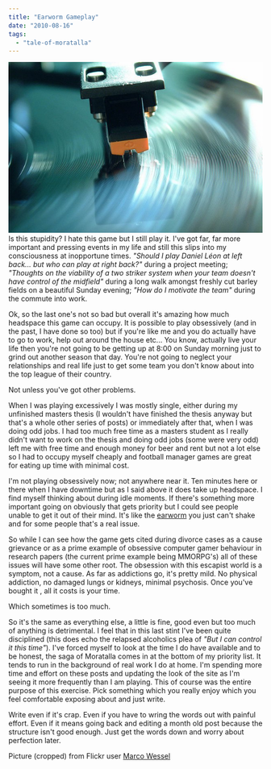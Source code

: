 ```yaml
---
title: "Earworm Gameplay"
date: "2010-08-16"
tags: 
  - "tale-of-moratalla"
---
```


![](images/needleInTheGroove.jpg "needleInTheGroove")Is this stupidity? I hate this game but I still play it. I've got far, far more important and pressing events in my life and still this slips into my consciousness at inopportune times. _"Should I play Daniel Léon at left back... but who can play at right back?"_ during a project meeting; _"Thoughts on the viability of a two striker system when your team doesn't have control of the midfield"_ during a long walk amongst freshly cut barley fields on a beautiful Sunday evening; _"How do I motivate the team"_ during the commute into work.

Ok, so the last one's not so bad but overall it's amazing how much headspace this game can occupy. It is possible to play obsessively (and in the past, I have done so too) but if you're like me and you do actually have to go to work, help out around the house etc... You know, actually live your life then you're not going to be getting up at 8:00 on Sunday morning just to grind out another season that day. You're not going to neglect your relationships and real life just to get some team you don't know about into the top league of their country.

Not unless you've got other problems.

When I was playing excessively I was mostly single, either during my unfinished masters thesis (I wouldn't have finished the thesis anyway but that's a whole other series of posts) or immediately after that, when I was doing odd jobs. I had too much free time as a masters student as I really didn't want to work on the thesis and doing odd jobs (some were very odd) left me with free time and enough money for beer and rent but not a lot else so I had to occupy myself cheaply and football manager games are great for eating up time with minimal cost.

I'm not playing obsessively now; not anywhere near it. Ten minutes here or there when I have downtime but as I said above it does take up headspace. I find myself thinking about during idle moments. If there's something more important going on obviously that gets priority but I could see people unable to get it out of their mind. It's like the [earworm](http://en.wikipedia.org/wiki/Ear_worm) you just can't shake and for some people that's a real issue.

So while I can see how the game gets cited during divorce cases as a cause grievance or as a prime example of obsessive computer gamer behaviour in research papers (the current prime example being MMORPG's) all of these issues will have some other root. The obsession with this escapist world is a symptom, not a cause. As far as addictions go, it's pretty mild. No physical addiction, no damaged lungs or kidneys, minimal psychosis. Once you've bought it , all it costs is your time.

Which sometimes is too much.

So it's the same as everything else, a little is fine, good even but too much of anything is detrimental. I feel that in this last stint I've been quite disciplined (this does echo the relapsed alcoholics plea of _"But I can control it this time"_). I've forced myself to look at the time I do have available and to be honest, the saga of Moratalla comes in at the bottom of my priority list. It tends to run in the background of real work I do at home. I'm spending more time and effort on these posts and updating the look of the site as I'm seeing it more frequently than I am playing. This of course was the entire purpose of this exercise. Pick something which you really enjoy which you feel comfortable exposing about and just write.

Write even if it's crap. Even if you have to wring the words out with painful effort. Even if it means going back and editing a month old post because the structure isn't good enough. Just get the words down and worry about perfection later.

Picture (cropped) from Flickr user [Marco Wessel](http://www.flickr.com/photos/mhw/)
